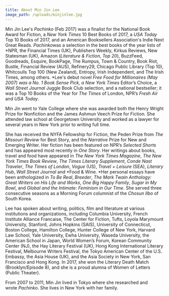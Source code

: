 ```yaml
---
title: About Min Jin Lee
image_path: /uploads/minjinlee.jpg
---
```



Min Jin Lee's *Pachinko*&nbsp;(Feb 2017) was a finalist for the National Book Award for Fiction, a *New York Times* 10 Best Books of 2017, a *USA Today* Top 10 Books of 2017, and an American Booksellers Association's Indie Next Great Reads. *Pachinko*was a selection in the best books of the year lists of *NPR, the Financial Times (UK), Publishers Weekly, Kirkus Reviews, New Statesman (UK), Amazon (*Literature & Fiction, Top 20*), BuzzFeed, Goodreads, Esquire, BookPage, The Rumpus, Town & Country, Book Riot, Bustle, Financial Review (AUS), Refinery29, Chicago Public Library (Top 10), Whitcoulls Top 100 (New Zealand), Entropy, Irish Independent, and The Irish Times, among others.&nbsp;*Lee's debut novel&nbsp;*Free Food for Millionaires (May 2007) was a No. 1 Book Sense Pick, a New York Times* Editor’s Choice, a *Wall Street Journal* Juggle Book Club selection, and a national bestseller; it was a Top 10 Books of the Year for *The Times* of London, NPR’s *Fresh Air* and *USA Today*.

Min Jin went to Yale College where she was awarded both the Henry Wright Prize for Nonfiction and the James Ashmun Veech Prize for Fiction. She attended law school at Georgetown University and worked as a lawyer for several years in New York prior to writing full time.

She has received the NYFA Fellowship for Fiction, the Peden Prize from *The Missouri Review* for Best Story, and the *Narrative* Prize for New and Emerging Writer. Her fiction has been featured on NPR’s *Selected Shorts* and has appeared most recently in *One Story*. Her writings about books, travel and food have appeared in *The New York Times Magazine*, *The New York Times Book Review*, *The Times Literary Supplement*,&nbsp;*Conde Nast Traveler*, *The Times of London*, *Vogue* (US), *Travel + Leisure* (SEA), *Literary Hub*,&nbsp;*Wall Street Journal* and *Food & Wine.&nbsp;*Her personal essays have been anthologized in *To Be Real*, *Breeder*, *The Mark Twain Anthology: Great Writers on His Life and Works*, *One Big Happy Family*, *Sugar in My Bowl*, and *Global and the Intimate: Feminism in Our Time*. She served three consecutive seasons as a Morning Forum columnist of the *Chosun Ilbo* of South Korea.

Lee has spoken about writing, politics, film and literature at various institutions and organizations, including Columbia University, French Institute Alliance Francaise, The Center for Fiction, Tufts, Loyola Marymount University, Stanford, Johns Hopkins (SAIS), University of Connecticut, Boston College, Hamilton College, Hunter College of New York, Harvard Law School, Yale University, Ewha University, Waseda University, the American School in Japan, World Women’s Forum, Korean Community Center (NJ), the Hay Literary Festival (UK), Hong Kong International Literary Festival, Melbourne Writers Festival, the Tokyo American Center of the U.S. Embassy, the Asia House (UK), and the Asia Society in New York, San Francisco and Hong Kong. In 2017, she won the Literary Death Match (Brooklyn/Episode 8), and she is a proud alumna of Women of Letters (Public Theater).

From 2007 to 2011, Min Jin lived in Tokyo where she researched and wrote&nbsp;*Pachinko*. She lives in New York with her family.